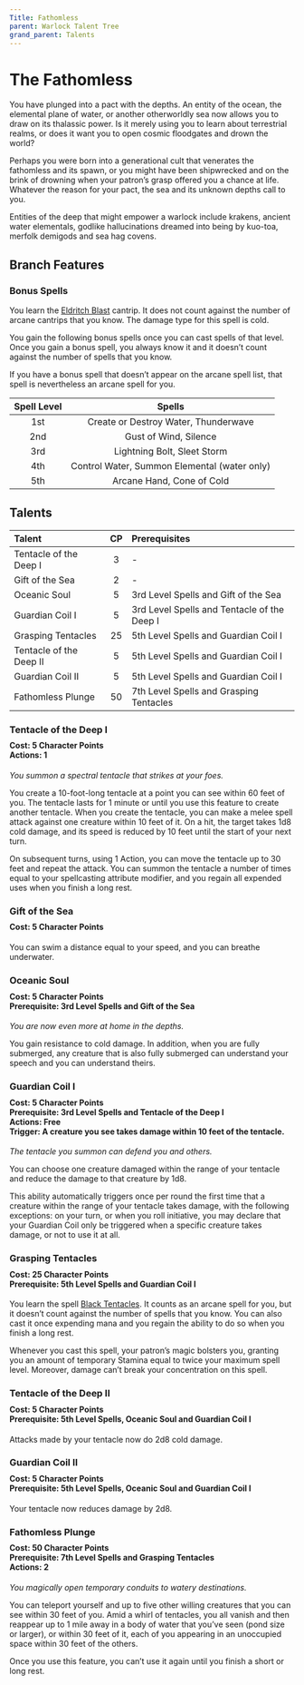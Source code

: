 ```yaml
---
Title: Fathomless
parent: Warlock Talent Tree
grand_parent: Talents
---
```

 
# The Fathomless
You have plunged into a pact with the depths. An entity of the ocean, the elemental plane of water, or another otherworldly sea now allows you to draw on its thalassic power. Is it merely using you to learn about terrestrial realms, or does it want you to open cosmic floodgates and drown the world?

Perhaps you were born into a generational cult that venerates the fathomless and its spawn, or you might have been shipwrecked and on the brink of drowning when your patron’s grasp offered you a chance at life. Whatever the reason for your pact, the sea and its unknown depths call to you.

Entities of the deep that might empower a warlock include krakens, ancient water elementals, godlike hallucinations dreamed into being by kuo-toa, merfolk demigods and sea hag covens.

## Branch Features

### Bonus Spells
You learn the [Eldritch Blast](https://stormchaserroleplaying.com/stormchaserRPG/Spells/Cantrips/Evocation/#eldritch-blast) cantrip. It does not count against the number of arcane cantrips that you know. The damage type for this spell is cold.

You gain the following bonus spells once you can cast spells of that level. Once you gain a bonus spell, you always know it and it doesn’t count against the number of spells that you know.

If you have a bonus spell that doesn’t appear on the arcane spell list, that spell is nevertheless an arcane spell for you.

| Spell Level | Spells |
|:-----------:|:------:|
| 1st | Create or Destroy Water, Thunderwave |
| 2nd | Gust of Wind, Silence |
| 3rd | Lightning Bolt, Sleet Storm |
| 4th | Control Water, Summon Elemental (water only) |
| 5th | Arcane Hand, Cone of Cold |

## Talents
 
| Talent | CP | Prerequisites |
|:-------|:--:|:--------------|
| Tentacle of the Deep I  | 3  | - |
| Gift of the Sea         | 2  | - |
| Oceanic Soul            | 5  | 3rd Level Spells and Gift of the Sea |
| Guardian Coil  I        | 5  | 3rd Level Spells and Tentacle of the Deep I |
| Grasping Tentacles      | 25 | 5th Level Spells and Guardian Coil I |
| Tentacle of the Deep II | 5  | 5th Level Spells and Guardian Coil I |
| Guardian Coil  II       | 5  | 5th Level Spells and Guardian Coil I |
| Fathomless Plunge       | 50 | 7th Level Spells and Grasping Tentacles |

###  Tentacle of the Deep I

<div style="margin-top:-10px;"></div>
 
#### **Cost:** 5 Character Points<br>**Actions:** 1
*You summon a spectral tentacle that strikes at your foes.*

You create a 10-foot-long tentacle at a point you can see within 60 feet of you. The tentacle lasts for 1 minute or until you use this feature to create another tentacle. When you create the tentacle, you can make a melee spell attack against one creature within 10 feet of it. On a hit, the target takes 1d8 cold damage, and its speed is reduced by 10 feet until the start of your next turn.

On subsequent turns, using 1 Action, you can move the tentacle up to 30 feet and repeat the attack. You can summon the tentacle a number of times equal to your spellcasting attribute modifier, and you regain all expended uses when you finish a long rest.

###  Gift of the Sea

<div style="margin-top:-10px;"></div>
 
#### **Cost:** 5 Character Points
You can swim a distance equal to your speed, and you can breathe underwater.

### Oceanic Soul

<div style="margin-top:-10px;"></div>

#### **Cost:** 5 Character Points<br>**Prerequisite:**  3rd Level Spells and Gift of the Sea
*You are now even more at home in the depths.*

You gain resistance to cold damage. In addition, when you are fully submerged, any creature that is also fully submerged can understand your speech and you can understand theirs.

### Guardian Coil I

<div style="margin-top:-10px;"></div>

#### **Cost:** 5 Character Points<br>**Prerequisite:**  3rd Level Spells and Tentacle of the Deep I<br>**Actions:** Free<br>**Trigger:** A creature you see takes damage within 10 feet of the tentacle.
*The tentacle you summon can defend you and others.*

You can choose one creature damaged within the range of your tentacle and reduce the damage to that creature by 1d8.

This ability automatically triggers once per round the first time that a creature within the range of your tentacle takes damage, with the following exceptions: on your turn, or when you roll initiative, you may declare that your Guardian Coil only be triggered when a specific creature takes damage, or not to use it at all.

###  Grasping Tentacles
 
<div style="margin-top:-10px;"></div>

#### **Cost:** 25 Character Points<br>**Prerequisite:** 5th Level Spells and Guardian Coil I
You learn the spell [Black Tentacles](). It counts as an arcane spell for you, but it doesn’t count against the number of spells that you know. You can also cast it once expending mana and you regain the ability to do so when you finish a long rest.

Whenever you cast this spell, your patron’s magic bolsters you, granting you an amount of temporary Stamina equal to twice your maximum spell level. Moreover, damage can’t break your concentration on this spell.

###  Tentacle of the Deep II

<div style="margin-top:-10px;"></div>
 
#### **Cost:** 5 Character Points<br>**Prerequisite:** 5th Level Spells, Oceanic Soul and Guardian Coil I
Attacks made by your tentacle now do 2d8 cold damage.

### Guardian Coil II

<div style="margin-top:-10px;"></div>

#### **Cost:** 5 Character Points<br>**Prerequisite:** 5th Level Spells, Oceanic Soul and Guardian Coil I
Your tentacle now reduces damage by 2d8.

### Fathomless Plunge

<div style="margin-top:-10px;"></div>
 
#### **Cost:** 50 Character Points<br>**Prerequisite:** 7th Level Spells and Grasping Tentacles<br>**Actions:** 2
*You magically open temporary conduits to watery destinations.*

You can teleport yourself and up to five other willing creatures that you can see within 30 feet of you. Amid a whirl of tentacles, you all vanish and then reappear up to 1 mile away in a body of water that you’ve seen (pond size or larger), or within 30 feet of it, each of you appearing in an unoccupied space within 30 feet of the others.

Once you use this feature, you can’t use it again until you finish a short or long rest.

